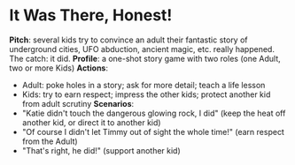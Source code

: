 <!-- TITLE: It Was There Honest -->
<!-- SUBTITLE: A quick summary of It Was There Honest -->

# It Was There, Honest!
**Pitch**: several kids try to convince an adult their fantastic story of underground cities, UFO abduction, ancient magic, etc. really happened. The catch: it did.
**Profile**: a one-shot story game with two roles (one Adult, two or more Kids)
**Actions**:
* Adult: poke holes in a story; ask for more detail; teach a life lesson
* Kids: try to earn respect; impress the other kids; protect another kid from adult scrutiny
**Scenarios**:
* "Katie didn't touch the dangerous glowing rock, I did" (keep the heat off another kid, or direct it to another kid)
* "Of course I didn't let Timmy out of sight the whole time!" (earn respect from the Adult)
* "That's right, he did!" (support another kid)